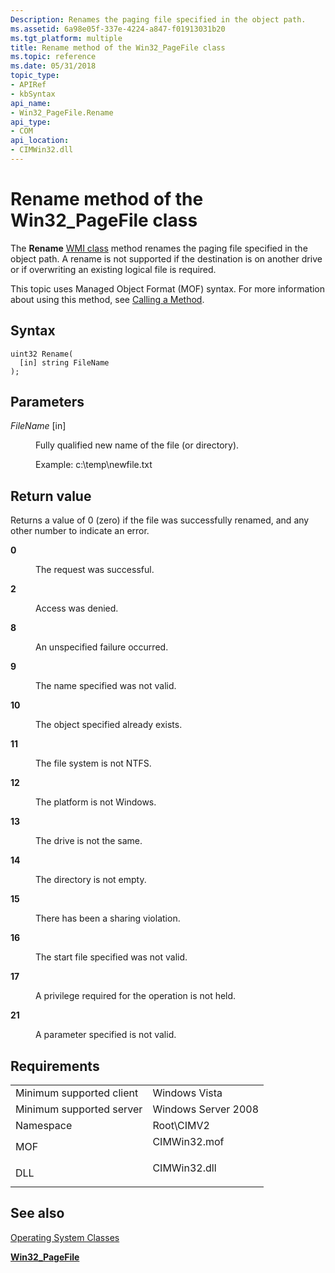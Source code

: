 ```yaml
---
Description: Renames the paging file specified in the object path.
ms.assetid: 6a98e05f-337e-4224-a847-f01913031b20
ms.tgt_platform: multiple
title: Rename method of the Win32_PageFile class
ms.topic: reference
ms.date: 05/31/2018
topic_type: 
- APIRef
- kbSyntax
api_name: 
- Win32_PageFile.Rename
api_type: 
- COM
api_location: 
- CIMWin32.dll
---
```


# Rename method of the Win32\_PageFile class

The **Rename** [WMI class](/windows/desktop/WmiSdk/retrieving-a-class) method renames the paging file specified in the object path. A rename is not supported if the destination is on another drive or if overwriting an existing logical file is required.

This topic uses Managed Object Format (MOF) syntax. For more information about using this method, see [Calling a Method](/windows/desktop/WmiSdk/calling-a-method).

## Syntax


```mof
uint32 Rename(
  [in] string FileName
);
```



## Parameters

<dl> <dt>

*FileName* \[in\]
</dt> <dd>

Fully qualified new name of the file (or directory).

Example: c:\\temp\\newfile.txt

</dd> </dl>

## Return value

Returns a value of 0 (zero) if the file was successfully renamed, and any other number to indicate an error.

<dl> <dt>

**0**
</dt> <dd>

The request was successful.

</dd> <dt>

**2**
</dt> <dd>

Access was denied.

</dd> <dt>

**8**
</dt> <dd>

An unspecified failure occurred.

</dd> <dt>

**9**
</dt> <dd>

The name specified was not valid.

</dd> <dt>

**10**
</dt> <dd>

The object specified already exists.

</dd> <dt>

**11**
</dt> <dd>

The file system is not NTFS.

</dd> <dt>

**12**
</dt> <dd>

The platform is not Windows.

</dd> <dt>

**13**
</dt> <dd>

The drive is not the same.

</dd> <dt>

**14**
</dt> <dd>

The directory is not empty.

</dd> <dt>

**15**
</dt> <dd>

There has been a sharing violation.

</dd> <dt>

**16**
</dt> <dd>

The start file specified was not valid.

</dd> <dt>

**17**
</dt> <dd>

A privilege required for the operation is not held.

</dd> <dt>

**21**
</dt> <dd>

A parameter specified is not valid.

</dd> </dl>

## Requirements



|                                     |                                                                                         |
|-------------------------------------|-----------------------------------------------------------------------------------------|
| Minimum supported client<br/> | Windows Vista<br/>                                                                |
| Minimum supported server<br/> | Windows Server 2008<br/>                                                          |
| Namespace<br/>                | Root\\CIMV2<br/>                                                                  |
| MOF<br/>                      | <dl> <dt>CIMWin32.mof</dt> </dl> |
| DLL<br/>                      | <dl> <dt>CIMWin32.dll</dt> </dl> |



## See also

<dl> <dt>

[Operating System Classes](/previous-versions//aa392727(v=vs.85))
</dt> <dt>

[**Win32\_PageFile**](win32-pagefile.md)
</dt> </dl>

 

